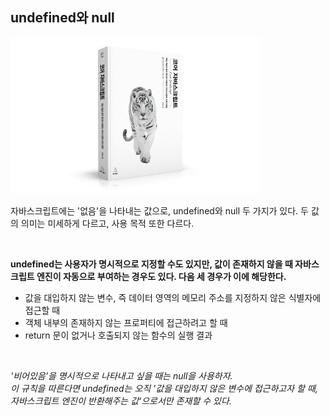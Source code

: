 ## undefined와 null

<img src="./img/core_javascript.jpg" width="400" height="250"/>

<br/>

자바스크립트에는 '없음'을 나타내는 값으로, undefined와 null 두 가지가 있다. 두 값의 의미는 미세하게 다르고, 사용 목적 또한 다르다.

<br/>

**undefined는 사용자가 명시적으로 지정할 수도 있지만, 값이 존재하지 않을 때 자바스크립트 엔진이 자동으로 부여하는 경우도 있다. 다음 세 경우가 이에 해당한다.**

- 값을 대입하지 않는 변수, 즉 데이터 영역의 메모리 주소를 지정하지 않은 식별자에 접근할 때
- 객체 내부의 존재하지 않는 프로퍼티에 접근하려고 할 때
- return 문이 없거나 호출되지 않는 함수의 실행 결과

<br/>

*'비어있음'을 명시적으로 나타내고 싶을 때는 null을 사용하자. <br/>
이 규칙을 따른다면 undefined는 오직 '값을 대입하지 않은 변수에 접근하고자 할 때, 자바스크립트 엔진이 반환해주는 값'으로서만 존재할 수 있다.*